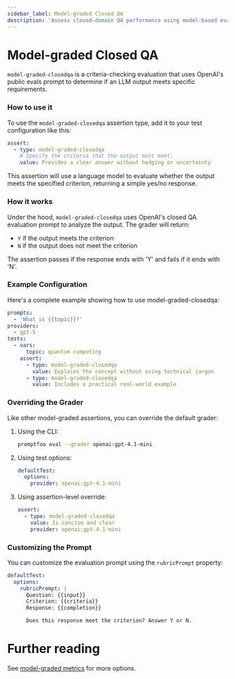 ```yaml
---
sidebar_label: Model-graded Closed QA
description: 'Assess closed-domain QA performance using model-based evaluation for accuracy, completeness, and answer correctness'
---
```


# Model-graded Closed QA

`model-graded-closedqa` is a criteria-checking evaluation that uses OpenAI's public evals prompt to determine if an LLM output meets specific requirements.

### How to use it

To use the `model-graded-closedqa` assertion type, add it to your test configuration like this:

```yaml
assert:
  - type: model-graded-closedqa
    # Specify the criteria that the output must meet:
    value: Provides a clear answer without hedging or uncertainty
```

This assertion will use a language model to evaluate whether the output meets the specified criterion, returning a simple yes/no response.

### How it works

Under the hood, `model-graded-closedqa` uses OpenAI's closed QA evaluation prompt to analyze the output. The grader will return:

- `Y` if the output meets the criterion
- `N` if the output does not meet the criterion

The assertion passes if the response ends with 'Y' and fails if it ends with 'N'.

### Example Configuration

Here's a complete example showing how to use model-graded-closedqa:

```yaml
prompts:
  - 'What is {{topic}}?'
providers:
  - gpt-5
tests:
  - vars:
      topic: quantum computing
    assert:
      - type: model-graded-closedqa
        value: Explains the concept without using technical jargon
      - type: model-graded-closedqa
        value: Includes a practical real-world example
```

### Overriding the Grader

Like other model-graded assertions, you can override the default grader:

1. Using the CLI:

   ```sh
   promptfoo eval --grader openai:gpt-4.1-mini
   ```

2. Using test options:

   ```yaml
   defaultTest:
     options:
       provider: openai:gpt-4.1-mini
   ```

3. Using assertion-level override:
   ```yaml
   assert:
     - type: model-graded-closedqa
       value: Is concise and clear
       provider: openai:gpt-4.1-mini
   ```

### Customizing the Prompt

You can customize the evaluation prompt using the `rubricPrompt` property:

```yaml
defaultTest:
  options:
    rubricPrompt: |
      Question: {{input}}
      Criterion: {{criteria}}
      Response: {{completion}}

      Does this response meet the criterion? Answer Y or N.
```

# Further reading

See [model-graded metrics](/docs/configuration/expected-outputs/model-graded) for more options.
